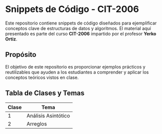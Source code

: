 # Snippets de Código - CIT-2006

Este repositorio contiene snippets de código diseñados para ejemplificar conceptos clave de estructuras de datos y algoritmos. El material aquí presentado es parte del curso **CIT-2006** impartido por el profesor **Yerko Ortiz**.

## Propósito

El objetivo de este repositorio es proporcionar ejemplos prácticos y reutilizables que ayuden a los estudiantes a comprender y aplicar los conceptos teóricos vistos en clase.

## Tabla de Clases y Temas

| Clase | Tema               |
|-------|--------------------|
| 1     | Análisis Asintótico |
| 2     | Arreglos           |
